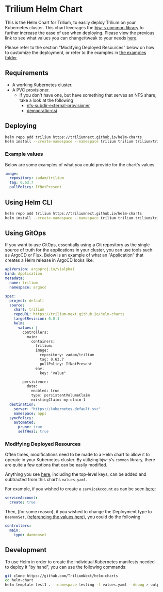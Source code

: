 # Trilium Helm Chart

This is the Helm Chart for Trilium, to easily deploy Trilium on your Kubernetes cluster. This chart leverages the [bjw-s common library](https://github.com/bjw-s/helm-charts/blob/common-3.2.1/charts/library/common/values.yaml) to further increase the ease of use when deploying. Please view the previous link to see what values you can change/tweak to your needs [here](https://github.com/bjw-s/helm-charts/blob/common-3.2.1/charts/library/common/values.yaml).

Please refer to the section "Modifying Deployed Resources" below on how to customize the deployment, or refer to the examples in [the examples folder](./examples/)

## Requirements

- A working Kubernetes cluster.
- A PVC provisioner.
  - If you don't have one, but have something that serves an NFS share, take a look at the following
    - [nfs-subdir-external-provisioner](https://github.com/kubernetes-sigs/nfs-subdir-external-provisioner)
    - [democratic-csi](https://github.com/democratic-csi/democratic-csi)

## Deploying

```bash
helm repo add trilium https://triliumnext.github.io/helm-charts
helm install --create-namespace --namespace trilium trilium trilium/trilium -f values.yaml
```

### Example values

Below are some examples of what you could provide for the chart's values.

```yaml
image:
  repository: zadam/trilium
  tag: 0.63.7
  pullPolicy: IfNotPresent
```

## Using Helm CLI

```bash
helm repo add trilium https://triliumnext.github.io/helm-charts
helm install --create-namespace --namespace trilium trilium trilium/trilium
```

## Using GitOps

If you want to use GitOps, essentially using a Git repository as the single source of truth for the applications in your cluster, you can use tools such as ArgoCD or Flux. Below is an example of what an "Application" that creates a Helm release in ArgoCD looks like:

```yaml
apiVersion: argoproj.io/v1alpha1
kind: Application
metadata:
  name: trilium
  namespace: argocd

spec:
  project: default
  source:
    chart: trilium
    repoURL: https://trilium-next.github.io/helm-charts
    targetRevision: 0.0.1
    helm:
      values: |
        controllers:
          main:
            containers:
              trilium:
              image:
                repository: zadam/trilium
                tag: 0.63.7
                pullPolicy: IfNotPresent
              env:
                key: "value"

		persistence:
		  data:
			enabled: true
			type: persistentVolumeClaim
			existingClaim: my-claim-1
  destination:
    server: "https://kubernetes.default.svc"
    namespace: apps
  syncPolicy:
    automated:
      prune: true
      selfHeal: true 
```

### Modifying Deployed Resources

Often times, modifications need to be made to a Helm chart to allow it to operate in your Kubernetes cluster. By utilizing bjw-s's `common` library, there are quite a few options that can be easily modified.

Anything you see [here](https://github.com/bjw-s/helm-charts/blob/d9e8c23df242dd9a2dda7c3738360928526d7a20/charts/library/common/values.yaml), including the top-level keys, can be added and subtracted from this chart's `values.yaml`.

For example, if you wished to create a `serviceAccount` as can be seen [here](https://github.com/bjw-s/helm-charts/blob/d9e8c23df242dd9a2dda7c3738360928526d7a20/charts/library/common/values.yaml#L364-L376):

```yaml
serviceAccount:
  create: true
```

Then, (for some reason), if you wished to change the Deployment type to `DaemonSet`, ([referencing the values here](https://github.com/bjw-s/helm-charts/blob/d9e8c23df242dd9a2dda7c3738360928526d7a20/charts/library/common/values.yaml#L96)), you could do the following:

```yaml
controllers:
  main:
    type: daemonset
```  

## Development

To use Helm in order to create the individual Kubernetes manifests needed to deploy it "by hand", you can use the following commands:

```bash
git clone https://github.com/TriliumNext/helm-charts
cd helm-chart
helm template test1 . --namespace testing -f values.yaml --debug > output.yaml
```
